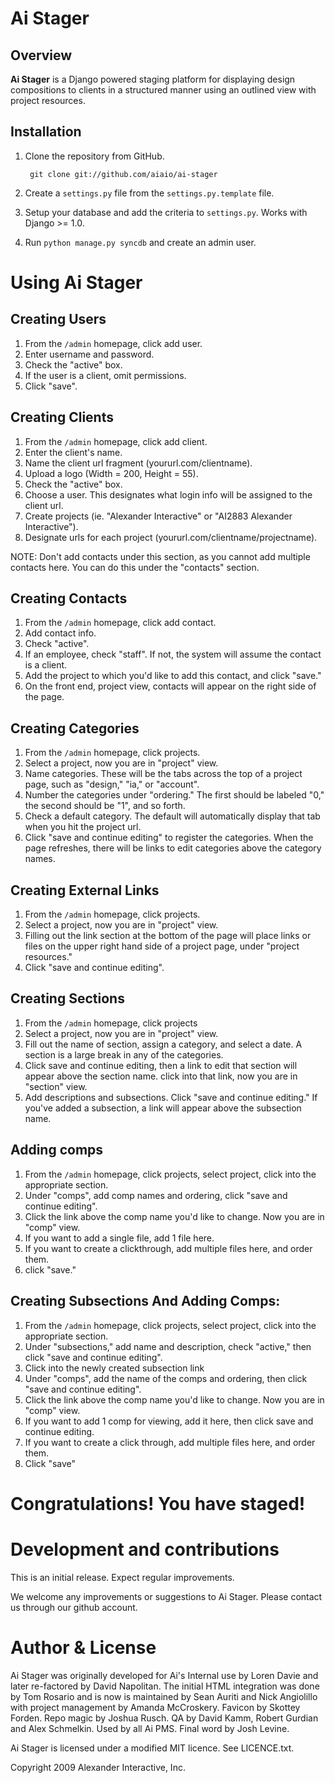 # Ai Stager

## Overview

**Ai Stager** is a Django powered staging platform for displaying design compositions to clients in a structured manner using an outlined view with project resources.

## Installation

1. Clone the repository from GitHub.

        git clone git://github.com/aiaio/ai-stager

2. Create a ``settings.py`` file from the ``settings.py.template`` file.

4. Setup your database and add the criteria to ``settings.py``. Works with Django >= 1.0.

3. Run ``python manage.py syncdb`` and create an admin user.

# Using Ai Stager

## Creating Users 

1. From the ``/admin`` homepage, click add user.
2. Enter username and password.
3. Check the "active" box.
4. If the user is a client, omit permissions.
5. Click "save".

## Creating Clients

1. From the ``/admin`` homepage, click add client.
2. Enter the client's name.
3. Name the client url fragment (yoururl.com/clientname).
4. Upload a logo (Width = 200, Height = 55).
5. Check the "active" box.
6. Choose a user. This designates what login info will be assigned to the client url.
7. Create projects (ie. "Alexander Interactive" or "AI2883 Alexander Interactive").
8. Designate urls for each project (yoururl.com/clientname/projectname).

NOTE: Don't add contacts under this section, as you cannot add multiple contacts here. You can do this under the "contacts" section.

## Creating Contacts

1. From the ``/admin`` homepage, click add contact.
2. Add contact info.
3. Check "active".
4. If an employee, check "staff". If not, the system will assume the contact is a client.
5. Add the project to which you'd like to add this contact, and click "save."
6. On the front end, project view, contacts will appear on the right side of the page.

## Creating Categories

1. From the ``/admin`` homepage, click projects.
2. Select a project, now you are in "project" view.
3. Name categories. These will be the tabs across the top of a project page, such as "design," "ia," or "account".
4. Number the categories under "ordering." The first should be labeled "0," the second should be "1", and so forth.
5. Check a default category. The default will automatically display that tab when you hit the project url.
6. Click "save and continue editing" to register the categories. When the page refreshes, there will be links to edit categories above the category names.

## Creating External Links

1. From the ``/admin`` homepage, click projects.
2. Select a project, now you are in "project" view.
3. Filling out the link section at the bottom of the page will place links or files on the upper right hand side of a project page, under "project resources."
4. Click "save and continue editing".

## Creating Sections

1. From the ``/admin`` homepage, click projects
2. Select a project, now you are in "project" view.
3. Fill out the name of section, assign a category, and select a date. A section is a large break in any of the categories.
4. Click save and continue editing, then a link to edit that section will appear above the section name. click into that link, now you are in "section" view.
5. Add descriptions and subsections. Click "save and continue editing." If you've added a subsection, a link will appear above the subsection name.

## Adding comps

1. From the ``/admin`` homepage, click projects, select project, click into the appropriate section.
2. Under "comps", add comp names and ordering, click "save and continue editing".
3. Click the link above the comp name you'd like to change. Now you are in "comp" view.
4. If you want to add a single file, add 1 file here.
5. If you want to create a clickthrough, add multiple files here, and order them. 
6. click "save."

## Creating Subsections And Adding Comps:

1. From the ``/admin`` homepage, click projects, select project, click into the appropriate section.
2. Under "subsections," add name and description, check "active," then click "save and continue editing".
3. Click into the newly created subsection link
4. Under "comps", add the name of the comps and ordering, then click "save and continue editing".
5. Click the link above the comp name you'd like to change. Now you are in "comp" view.
6. If you want to add 1 comp for viewing, add it here, then click save and continue editing.
7. If you want to create a click through, add multiple files here, and order them.
8. Click "save"

# Congratulations! You have staged!

# Development and contributions

This is an initial release. Expect regular improvements.

We welcome any improvements or suggestions to Ai Stager.  Please contact us through our github account.

# Author & License

Ai Stager was originally developed for Ai's Internal use by Loren Davie and later re-factored by David Napolitan.  The initial HTML integration was done by Tom Rosario and is now is maintained by Sean Auriti and Nick Angiolillo with project management by Amanda McCroskery. Favicon by Skottey Forden. Repo magic by Joshua Rusch. QA by David Kamm, Robert Gurdian and Alex Schmelkin. Used by all Ai PMS. Final word by Josh Levine.

Ai Stager is licensed under a modified MIT licence. See LICENCE.txt.

Copyright 2009 Alexander Interactive, Inc.

